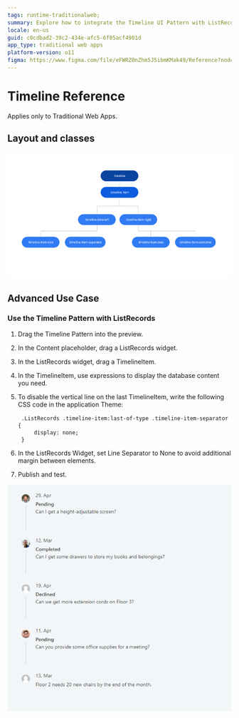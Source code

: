```yaml
---
tags: runtime-traditionalweb; 
summary: Explore how to integrate the Timeline UI Pattern with ListRecords in Traditional Web Apps using OutSystems 11 (O11).
locale: en-us
guid: c0cdbad2-39c2-434e-afc5-6f05acf4901d
app_type: traditional web apps
platform-version: o11
figma: https://www.figma.com/file/eFWRZ0nZhm5J5ibmKMak49/Reference?node-id=615:589
---
```


# Timeline Reference

<div class="info" markdown="1">

Applies only to Traditional Web Apps.

</div>

## Layout and classes

![Diagram illustrating the layout and classes of the Timeline UI Pattern in a Traditional Web App](images/timeline-5-diag.png "Timeline Layout Diagram")

## Advanced Use Case

### Use the Timeline Pattern with ListRecords

1. Drag the Timeline Pattern into the preview.
1. In the Content placeholder, drag a ListRecords widget.
1. In the ListRecords widget, drag a TimelineItem.
1. In the TimelineItem, use expressions to display the database content you need.
1. To disable the vertical line on the last TimelineItem, write the following CSS code in the application Theme:

        .ListRecords .timeline-item:last-of-type .timeline-item-separator {
            display: none; 
        }

1. In the ListRecords Widget, set Line Separator to None to avoid additional margin between elements.

1. Publish and test.

![Screenshot showing the Timeline Pattern used with ListRecords widget in a Traditional Web App](images/timeline-6.png "Timeline Pattern with ListRecords")

